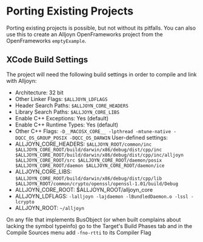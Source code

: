 Porting Existing Projects
=========================

Porting existing projects is possible, but not without its pitfalls. You can also use this
to create an Alljoyn OpenFrameworks project from the OpenFrameworks `emptyExample`.

XCode Build Settings
--------------------
The project will need the following build settings in order to compile and link with Alljoyn:

* Architecture: 32 bit
* Other Linker Flags: `$ALLJOYN_LDFLAGS`
* Header Search Paths: `$ALLJOYN_CORE_HEADERS`
* Library Search Paths: `$ALLJOYN_CORE_LIBS`
* Enable C++ Exceptions: Yes (default)
* Enable C++ Runtime Types: Yes (default)
* Other C++ Flags: `-D__MACOSX_CORE__ -lpthread -mtune-native -DQCC_OS_GROUP_POSIX -DQCC_OS_DARWIN`
User-defined settings:
*  ALLJOYN_CORE_HEADERS: `$ALLJOYN_ROOT/common/inc $ALLJOYN_CORE_ROOT/build/darwin/x86/debug/dist/cpp/inc $ALLJOYN_CORE_ROOT/build/darwin/x86/debug/dist/cpp/inc/alljoyn $ALLJOYN_CORE_ROOT/src $ALLJOYN_CORE_ROOT/daemon/posix $ALLJOYN_CORE_ROOT/daemon $ALLJOYN_CORE_ROOT/daemon/ice`
*  ALLJOYN_CORE_LIBS: `$ALLJOYN_CORE_ROOT/build/darwin/x86/debug/dist/cpp/lib $ALLJOYN_ROOT/common/crypto/openssl/openssl-1.01/build/Debug`
*  ALLJOYN_CORE_ROOT: $ALLJOYN_ROOT/alljoyn_core
*  ALLJOYN_LDFLAGS: `-lalljoyn -lajdaemon -lBundledDaemon.o -lssl -lcrypto`
*  ALLJOYN_ROOT: `~/alljoyn`

On any file that implements BusObject (or when built complains about lacking the
symbol typeinfo) go to the Target's Build Phases tab and in the Compile
Sources menu add `-fno-rtti` to its Compiler Flag
